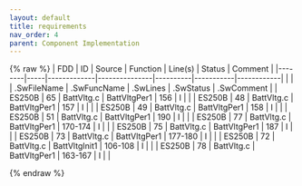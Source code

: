 ```yaml
---
layout: default
title: requirements
nav_order: 4
parent: Component Implementation
---
```

{% raw %}
| FDD    | ID  | Source      | Function      | Line(s)  | Status    | Comment    |
|--------|-----|-------------|---------------|----------|-----------|------------|
|        |     | .SwFileName | .SwFuncName   | .SwLines | .SwStatus | .SwComment |
| ES250B | 65  | BattVltg.c  | BattVltgPer1  | 156      | I         |            |
| ES250B | 48  | BattVltg.c  | BattVltgPer1  | 157      | I         |            |
| ES250B | 49  | BattVltg.c  | BattVltgPer1  | 158      | I         |            |
| ES250B | 51  | BattVltg.c  | BattVltgPer1  | 190      | I         |            |
| ES250B | 77  | BattVltg.c  | BattVltgPer1  | 170-174  | I         |            |
| ES250B | 75  | BattVltg.c  | BattVltgPer1  | 187      | I         |            |
| ES250B | 73  | BattVltg.c  | BattVltgPer1  | 177-180  | I         |            |
| ES250B | 72  | BattVltg.c  | BattVltgInit1 | 106-108  | I         |            |
| ES250B | 78  | BattVltg.c  | BattVltgPer1  | 163-167  | I         |            |

{% endraw %}